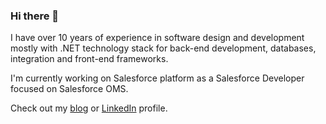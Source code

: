 ### Hi there 👋

I have over 10 years of experience in software design and development mostly with .NET technology stack for back-end development, databases, integration and front-end frameworks.

I'm currently working on Salesforce platform as a Salesforce Developer focused on Salesforce OMS.

Check out my [blog](https://firatesmer.com) or [LinkedIn](https://linkedin.com/in/firatesmer) profile.
